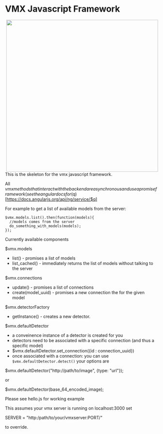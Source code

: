# VMX Javascript Framework

<img align="right" width="500" src="http://vision.ai/vision.ai.svg">

This is the skeleton for the vmx javascript framework.

All $vmx methods that interact with the backend are asynchronous and use a promise framework (see the angular docs for ($q)[https://docs.angularjs.org/api/ng/service/$q]

For example to get a list of available models from the server:

```
$vmx.models.list().then(function(models){
  //models comes from the server
  do_something_with_models(models);
});
```

Currently available components

$vmx.models

 - list() - promises a list of models
 - list_cached() - immediately returns the list of models without talking to the server

$vmx.connections

 - update() - promises a list of connections
 - create(model_uuid) - promises a new connection the for the given model

$vmx.detectorFactory

 - getInstance() - creates a new detector.

$vmx.defaultDetector 

 - a conveinence instance of a detector is created for you
 - detectors need to be associated with a specific connection (and thus a specific model)
 - $vmx.defaultDetector.set_connection({id : connection_uuid})
 - once associated with a connection: you can use `$vmx.defaultDetector.detect()`
 your options are

 $vmx.defaultDetector("http://path/to/image", {type: "url"});

 or

 $vmx.defaultDetector(base_64_encoded_image);


 Please see hello.js for working example
 

 This assumes your vmx server is running on localhost:3000  set 

 SERVER = "http:/path/to/your/vmxserver:PORT/"

 to override.


